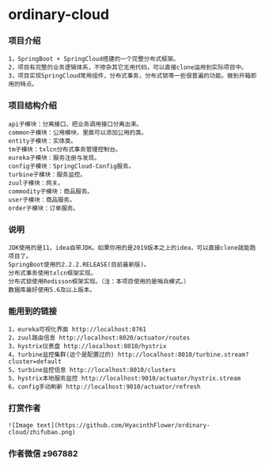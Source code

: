 # ordinary-cloud

### 项目介绍
    1，SpringBoot + SpringCloud搭建的一个完整分布式框架。
    2，项目有完整的业务逻辑体系，不掺杂其它无用代码，可以直接clone运用到实际项目中。
    3，项目实现SpringCloud常用组件，分布式事务，分布式锁等一些很普遍的功能。做到开箱即用的特点。

### 项目结构介绍
    api子模块：分离接口，把业务调用接口分离出来。
    common子模块：公用模块，里面可以添加公用的类。
    entity子模块：实体类。
    tm子模块：txlcn分布式事务管理控制台。
    eureka子模块：服务注册与发现。
    config子模块：SpringCloud-Config服务。
    turbine子模块：服务监控。
    zuul子模块：网关。
    commodity子模块：商品服务。
    user子模块：商品服务。
    order子模块：订单服务。

### 说明
    JDK使用的是11，idea自带JDK。如果你用的是2019版本之上的idea，可以直接clone就能跑项目了。
    SpringBoot使用的2.2.2.RELEASE(目前最新版)。
    分布式事务使用txlcn框架实现。
    分布式锁使用Redisson框架实现。（注：本项目使用的是哨兵模式。）
    数据库最好使用5.6及以上版本。
    
### 能用到的链接
    1，eureka可视化界面 http://localhost:8761
    2，zuul路由信息 http://localhost:8020/actuator/routes
    3，hystrix仪表盘 http://localhost:8010/hystrix
    4，turbine监控集群(这个是配置过的) http://localhost:8010/turbine.stream?cluster=default
    5，turbine监控信息 http://localhost:8010/clusters
    5，hystrix本地服务监控 http://localhost:9010/actuator/hystrix.stream
    6，config手动刷新 http://localhost:9010/actuator/refresh
    
### 打赏作者
    ![Image text](https://github.com/HyacinthFlower/ordinary-cloud/zhifubao.png)
    
### 作者微信 z967882
